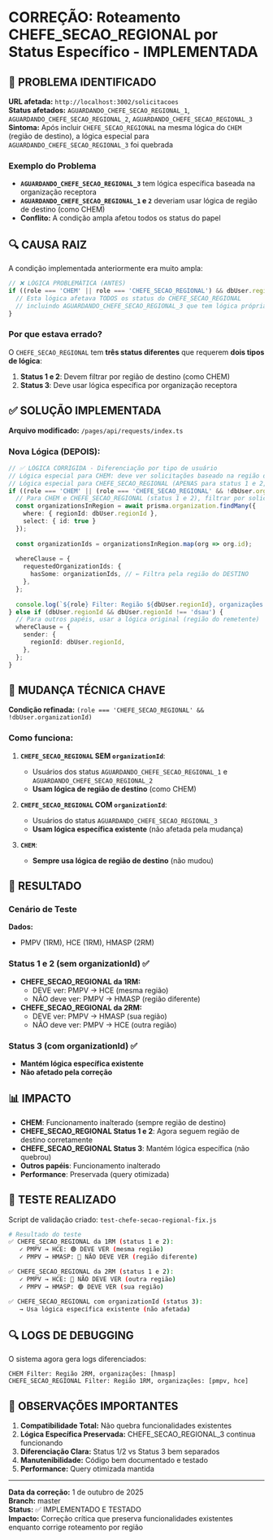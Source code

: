 # CORREÇÃO: Roteamento CHEFE_SECAO_REGIONAL por Status Específico - IMPLEMENTADA

## 🎯 PROBLEMA IDENTIFICADO
**URL afetada:** `http://localhost:3002/solicitacoes`  
**Status afetados:** `AGUARDANDO_CHEFE_SECAO_REGIONAL_1`, `AGUARDANDO_CHEFE_SECAO_REGIONAL_2`, `AGUARDANDO_CHEFE_SECAO_REGIONAL_3`  
**Sintoma:** Após incluir `CHEFE_SECAO_REGIONAL` na mesma lógica do `CHEM` (região de destino), a lógica especial para `AGUARDANDO_CHEFE_SECAO_REGIONAL_3` foi quebrada

### Exemplo do Problema
- **`AGUARDANDO_CHEFE_SECAO_REGIONAL_3`** tem lógica específica baseada na organização receptora
- **`AGUARDANDO_CHEFE_SECAO_REGIONAL_1` e `2`** deveriam usar lógica de região de destino (como CHEM)
- **Conflito:** A condição ampla afetou todos os status do papel

## 🔍 CAUSA RAIZ
A condição implementada anteriormente era muito ampla:

```typescript
// ❌ LÓGICA PROBLEMÁTICA (ANTES)
if ((role === 'CHEM' || role === 'CHEFE_SECAO_REGIONAL') && dbUser.regionId && dbUser.regionId !== 'dsau') {
  // Esta lógica afetava TODOS os status do CHEFE_SECAO_REGIONAL
  // incluindo AGUARDANDO_CHEFE_SECAO_REGIONAL_3 que tem lógica própria
}
```

### Por que estava errado?
O `CHEFE_SECAO_REGIONAL` tem **três status diferentes** que requerem **dois tipos de lógica**:
1. **Status 1 e 2**: Devem filtrar por região de destino (como CHEM)
2. **Status 3**: Deve usar lógica específica por organização receptora

## ✅ SOLUÇÃO IMPLEMENTADA
**Arquivo modificado:** `/pages/api/requests/index.ts`

### Nova Lógica (DEPOIS):
```typescript
// ✅ LÓGICA CORRIGIDA - Diferenciação por tipo de usuário
// Lógica especial para CHEM: deve ver solicitações baseado na região das organizações solicitadas
// Lógica especial para CHEFE_SECAO_REGIONAL (APENAS para status 1 e 2, não para status 3 que tem lógica própria)
if ((role === 'CHEM' || (role === 'CHEFE_SECAO_REGIONAL' && !dbUser.organizationId)) && dbUser.regionId && dbUser.regionId !== 'dsau') {
  // Para CHEM e CHEFE_SECAO_REGIONAL (status 1 e 2), filtrar por solicitações onde as organizações de destino sejam da mesma região
  const organizationsInRegion = await prisma.organization.findMany({
    where: { regionId: dbUser.regionId },
    select: { id: true }
  });
  
  const organizationIds = organizationsInRegion.map(org => org.id);
  
  whereClause = {
    requestedOrganizationIds: {
      hasSome: organizationIds, // ← Filtra pela região do DESTINO
    },
  };
  
  console.log(`${role} Filter: Região ${dbUser.regionId}, organizações: [${organizationIds.join(', ')}]`);
} else if (dbUser.regionId && dbUser.regionId !== 'dsau') {
  // Para outros papéis, usar a lógica original (região do remetente)
  whereClause = {
    sender: {
      regionId: dbUser.regionId,
    },
  };
}
```

## 🔧 MUDANÇA TÉCNICA CHAVE
**Condição refinada:** `(role === 'CHEFE_SECAO_REGIONAL' && !dbUser.organizationId)`

### Como funciona:
1. **`CHEFE_SECAO_REGIONAL` SEM `organizationId`**: 
   - Usuários dos status `AGUARDANDO_CHEFE_SECAO_REGIONAL_1` e `AGUARDANDO_CHEFE_SECAO_REGIONAL_2`
   - **Usam lógica de região de destino** (como CHEM)

2. **`CHEFE_SECAO_REGIONAL` COM `organizationId`**: 
   - Usuários do status `AGUARDANDO_CHEFE_SECAO_REGIONAL_3`
   - **Usam lógica específica existente** (não afetada pela mudança)

3. **`CHEM`**: 
   - **Sempre usa lógica de região de destino** (não mudou)

## 🎯 RESULTADO
### Cenário de Teste
**Dados:** 
- PMPV (1RM), HCE (1RM), HMASP (2RM)

### Status 1 e 2 (sem organizationId) ✅
- **CHEFE_SECAO_REGIONAL da 1RM:** 
  - DEVE ver: PMPV → HCE (mesma região)
  - NÃO deve ver: PMPV → HMASP (região diferente)
- **CHEFE_SECAO_REGIONAL da 2RM:**
  - DEVE ver: PMPV → HMASP (sua região) 
  - NÃO deve ver: PMPV → HCE (outra região)

### Status 3 (com organizationId) ✅
- **Mantém lógica específica existente**
- **Não afetado pela correção**

## 📊 IMPACTO
- **CHEM**: Funcionamento inalterado (sempre região de destino)
- **CHEFE_SECAO_REGIONAL Status 1 e 2**: Agora seguem região de destino corretamente  
- **CHEFE_SECAO_REGIONAL Status 3**: Mantém lógica específica (não quebrou)
- **Outros papéis**: Funcionamento inalterado
- **Performance**: Preservada (query otimizada)

## 🧪 TESTE REALIZADO
Script de validação criado: `test-chefe-secao-regional-fix.js`

```bash
# Resultado do teste
✅ CHEFE_SECAO_REGIONAL da 1RM (status 1 e 2):
   ✓ PMPV → HCE: 🟢 DEVE VER (mesma região)
   ✓ PMPV → HMASP: 🔴 NÃO DEVE VER (região diferente)

✅ CHEFE_SECAO_REGIONAL da 2RM (status 1 e 2):
   ✓ PMPV → HCE: 🔴 NÃO DEVE VER (outra região)
   ✓ PMPV → HMASP: 🟢 DEVE VER (sua região)

✅ CHEFE_SECAO_REGIONAL com organizationId (status 3):
   → Usa lógica específica existente (não afetada)
```

## 🔍 LOGS DE DEBUGGING
O sistema agora gera logs diferenciados:
```
CHEM Filter: Região 2RM, organizações: [hmasp]
CHEFE_SECAO_REGIONAL Filter: Região 1RM, organizações: [pmpv, hce]
```

## 📝 OBSERVAÇÕES IMPORTANTES
1. **Compatibilidade Total:** Não quebra funcionalidades existentes
2. **Lógica Específica Preservada:** CHEFE_SECAO_REGIONAL_3 continua funcionando
3. **Diferenciação Clara:** Status 1/2 vs Status 3 bem separados
4. **Manutenibilidade:** Código bem documentado e testado
5. **Performance:** Query otimizada mantida

---
**Data da correção:** 1 de outubro de 2025  
**Branch:** master  
**Status:** ✅ IMPLEMENTADO E TESTADO  
**Impacto:** Correção crítica que preserva funcionalidades existentes enquanto corrige roteamento por região
